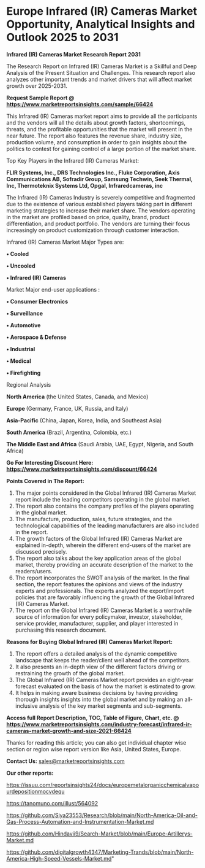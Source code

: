 # Europe Infrared (IR) Cameras Market Opportunity, Analytical Insights and Outlook 2025 to 2031

<strong>Infrared (IR) Cameras Market Research Report 2031</strong>

The Research Report on Infrared (IR) Cameras Market is a Skillful and Deep Analysis of the Present Situation and Challenges. This research report also analyzes other important trends and market drivers that will affect market growth over 2025-2031.

<strong>Request Sample Report @ <a href=https://www.marketreportsinsights.com/sample/66424>https://www.marketreportsinsights.com/sample/66424</a></strong>

This Infrared (IR) Cameras market report aims to provide all the participants and the vendors will all the details about growth factors, shortcomings, threats, and the profitable opportunities that the market will present in the near future. The report also features the revenue share, industry size, production volume, and consumption in order to gain insights about the politics to contest for gaining control of a large portion of the market share.

Top Key Players in the Infrared (IR) Cameras Market:

<strong>FLIR Systems, Inc., DRS Technologies Inc., Fluke Corporation, Axis Communications AB, Sofradir Group, Samsung Techwin, Seek Thermal, Inc, Thermoteknix Systems Ltd, Opgal, Infraredcameras, inc</strong>

The Infrared (IR) Cameras Industry is severely competitive and fragmented due to the existence of various established players taking part in different marketing strategies to increase their market share. The vendors operating in the market are profiled based on price, quality, brand, product differentiation, and product portfolio. The vendors are turning their focus increasingly on product customization through customer interaction.

Infrared (IR) Cameras Market Major Types are:

<strong>• Cooled

• Uncooled

• Infrared (IR) Cameras</strong>

Market Major end-user applications :

<strong>• Consumer Electronics

• Surveillance

• Automotive

• Aerospace & Defense

• Industrial

• Medical

• Firefighting</strong>

Regional Analysis

</u><strong><b>North America</b></strong> (the United States, Canada, and Mexico)

<strong><b>Europe </b></strong>(Germany, France, UK, Russia, and Italy)

<strong><b>Asia-Pacific</b></strong> (China, Japan, Korea, India, and Southeast Asia)

<strong><b>South America</b></strong> (Brazil, Argentina, Colombia, etc.)

<strong><b>The Middle East and Africa</b></strong> (Saudi Arabia, UAE, Egypt, Nigeria, and South Africa)

<strong>Go For Interesting Discount Here: <a href=https://www.marketreportsinsights.com/discount/66424>https://www.marketreportsinsights.com/discount/66424</a></strong>

<strong>Points Covered in The Report:</strong>
<ol>
  <li>The major points considered in the Global Infrared (IR) Cameras Market report include the leading competitors operating in the global market.</li>
  <li>The report also contains the company profiles of the players operating in the global market.</li>
  <li>The manufacture, production, sales, future strategies, and the technological capabilities of the leading manufacturers are also included in the report.</li>
  <li>The growth factors of the Global Infrared (IR) Cameras Market are explained in-depth, wherein the different end-users of the market are discussed precisely.</li>
  <li>The report also talks about the key application areas of the global market, thereby providing an accurate description of the market to the readers/users.</li>
  <li>The report incorporates the SWOT analysis of the market. In the final section, the report features the opinions and views of the industry experts and professionals. The experts analyzed the export/import policies that are favorably influencing the growth of the Global Infrared (IR) Cameras Market.</li>
  <li>The report on the Global Infrared (IR) Cameras Market is a worthwhile source of information for every policymaker, investor, stakeholder, service provider, manufacturer, supplier, and player interested in purchasing this research document.</li>
</ol>
<strong>Reasons for Buying Global Infrared (IR) Cameras Market Report:</strong>

<ol>
  <li>The report offers a detailed analysis of the dynamic competitive landscape that keeps the reader/client well ahead of the competitors.</li>
  <li>It also presents an in-depth view of the different factors driving or restraining the growth of the global market.</li>
  <li>The Global Infrared (IR) Cameras Market report provides an eight-year forecast evaluated on the basis of how the market is estimated to grow.</li>
  <li>It helps in making aware business decisions by having providing thorough insights insights into the global market and by making an all-inclusive analysis of the key market segments and sub-segments.</li>
</ol>
<strong>Access full Report Description, TOC, Table of Figure, Chart, etc. @ <a href=https://www.marketreportsinsights.com/industry-forecast/infrared-ir-cameras-market-growth-and-size-2021-66424>https://www.marketreportsinsights.com/industry-forecast/infrared-ir-cameras-market-growth-and-size-2021-66424</a></strong>


Thanks for reading this article; you can also get individual chapter wise section or region wise report version like Asia, United States, Europe.

<strong>Contact Us:</strong>
sales@marketreportsinsights.com

<strong>Our other reports:</strong>

<a href=https://issuu.com/reportsinsights24/docs/europemetalorganicchemicalvapourdepositionmocvdequ>https://issuu.com/reportsinsights24/docs/europemetalorganicchemicalvapourdepositionmocvdequ</a>

<a href=https://tanomuno.com/illust/564092>https://tanomuno.com/illust/564092</a>

<a href=https://github.com/Siya23553/Research/blob/main/North-America-Oil-and-Gas-Process-Automation-and-Instrumentation-Market.md>https://github.com/Siya23553/Research/blob/main/North-America-Oil-and-Gas-Process-Automation-and-Instrumentation-Market.md</a>

<a href=https://github.com/Hindavii9/Search-Market/blob/main/Europe-Artillerys-Market.md>https://github.com/Hindavii9/Search-Market/blob/main/Europe-Artillerys-Market.md</a>

<a href=https://github.com/digitalgrowth4347/Marketing-Trands/blob/main/North-America-High-Speed-Vessels-Market.md>https://github.com/digitalgrowth4347/Marketing-Trands/blob/main/North-America-High-Speed-Vessels-Market.md</a>"

